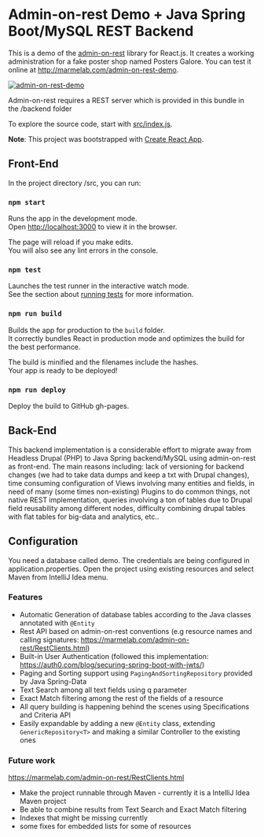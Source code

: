# Admin-on-rest Demo + Java Spring Boot/MySQL REST Backend

This is a demo of the [admin-on-rest](https://github.com/marmelab/admin-on-rest) library for React.js. It creates a working administration for a fake poster shop named Posters Galore. You can test it online at http://marmelab.com/admin-on-rest-demo.

[![admin-on-rest-demo](https://marmelab.com/admin-on-rest/img/admin-on-rest-demo-still.png)](https://vimeo.com/205118063)

Admin-on-rest requires a REST server which is provided in this bundle in the /backend folder

To explore the source code, start with [src/index.js](https://github.com/marmelab/admin-on-rest-demo/blob/master/src/index.js).

**Note**: This project was bootstrapped with [Create React App](https://github.com/facebookincubator/create-react-app).

## Front-End 

In the project directory /src, you can run:

### `npm start`

Runs the app in the development mode.<br>
Open [http://localhost:3000](http://localhost:3000) to view it in the browser.

The page will reload if you make edits.<br>
You will also see any lint errors in the console.

### `npm test`

Launches the test runner in the interactive watch mode.<br>
See the section about [running tests](#running-tests) for more information.

### `npm run build`

Builds the app for production to the `build` folder.<br>
It correctly bundles React in production mode and optimizes the build for the best performance.

The build is minified and the filenames include the hashes.<br>
Your app is ready to be deployed!

### `npm run deploy`

Deploy the build to GitHub gh-pages.

## Back-End

This backend implementation is a considerable effort to migrate away from Headless Drupal (PHP) to Java Spring backend/MySQL using admin-on-rest as front-end. The main reasons including: lack of versioning for backend changes (we had to take data dumps and keep a txt with Drupal changes), time consuming configuration of Views involving many entities and fields, in need of many (some times non-existing) Plugins to do common things, not native REST implementation, queries involving a ton of tables due to Drupal field reusability among different nodes, difficulty combining drupal tables with flat tables for big-data and analytics, etc..

## Configuration

You need a database called demo. The credentials are being configured in application.properties. Open the project using existing resources and select Maven from IntelliJ Idea menu.

### Features

- Automatic Generation of database tables according to the Java classes annotated with `@Entity`
- Rest API based on admin-on-rest conventions (e.g resource names and calling signatures: https://marmelab.com/admin-on-rest/RestClients.html)
- Built-in User Authentication (followed this implementation: https://auth0.com/blog/securing-spring-boot-with-jwts/)
- Paging and Sorting support using `PagingAndSortingRepository` provided by Java Spring-Data
- Text Search among all text fields using q parameter 
- Exact Match filtering among the rest of the fields of a resource
- All query building is happening behind the scenes using Specifications and Criteria API 
- Easily expandable by adding a new `@Entity` class, extending `GenericRepository<T>` and making a similar Controller to the existing ones 

### Future work

https://marmelab.com/admin-on-rest/RestClients.html
- Make the project runnable through Maven - currently it is a IntelliJ Idea Maven project
- Be able to combine results from Text Search and Exact Match filtering
- Indexes that might be missing currently
- some fixes for embedded lists for some of resources



